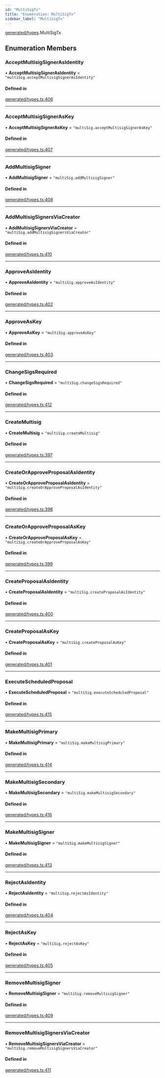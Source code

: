 ```yaml
---
id: "MultiSigTx"
title: "Enumeration: MultiSigTx"
sidebar_label: "MultiSigTx"
---
```


[generated/types](../../../../modules/Generated/Types/Types.md).MultiSigTx

## Enumeration Members

### AcceptMultisigSignerAsIdentity

• **AcceptMultisigSignerAsIdentity** = ``"multiSig.acceptMultisigSignerAsIdentity"``

#### Defined in

[generated/types.ts:406](https://github.com/PolymeshAssociation/polymesh-sdk/blob/07a4c5b0/src/generated/types.ts#L406)

___

### AcceptMultisigSignerAsKey

• **AcceptMultisigSignerAsKey** = ``"multiSig.acceptMultisigSignerAsKey"``

#### Defined in

[generated/types.ts:407](https://github.com/PolymeshAssociation/polymesh-sdk/blob/07a4c5b0/src/generated/types.ts#L407)

___

### AddMultisigSigner

• **AddMultisigSigner** = ``"multiSig.addMultisigSigner"``

#### Defined in

[generated/types.ts:408](https://github.com/PolymeshAssociation/polymesh-sdk/blob/07a4c5b0/src/generated/types.ts#L408)

___

### AddMultisigSignersViaCreator

• **AddMultisigSignersViaCreator** = ``"multiSig.addMultisigSignersViaCreator"``

#### Defined in

[generated/types.ts:410](https://github.com/PolymeshAssociation/polymesh-sdk/blob/07a4c5b0/src/generated/types.ts#L410)

___

### ApproveAsIdentity

• **ApproveAsIdentity** = ``"multiSig.approveAsIdentity"``

#### Defined in

[generated/types.ts:402](https://github.com/PolymeshAssociation/polymesh-sdk/blob/07a4c5b0/src/generated/types.ts#L402)

___

### ApproveAsKey

• **ApproveAsKey** = ``"multiSig.approveAsKey"``

#### Defined in

[generated/types.ts:403](https://github.com/PolymeshAssociation/polymesh-sdk/blob/07a4c5b0/src/generated/types.ts#L403)

___

### ChangeSigsRequired

• **ChangeSigsRequired** = ``"multiSig.changeSigsRequired"``

#### Defined in

[generated/types.ts:412](https://github.com/PolymeshAssociation/polymesh-sdk/blob/07a4c5b0/src/generated/types.ts#L412)

___

### CreateMultisig

• **CreateMultisig** = ``"multiSig.createMultisig"``

#### Defined in

[generated/types.ts:397](https://github.com/PolymeshAssociation/polymesh-sdk/blob/07a4c5b0/src/generated/types.ts#L397)

___

### CreateOrApproveProposalAsIdentity

• **CreateOrApproveProposalAsIdentity** = ``"multiSig.createOrApproveProposalAsIdentity"``

#### Defined in

[generated/types.ts:398](https://github.com/PolymeshAssociation/polymesh-sdk/blob/07a4c5b0/src/generated/types.ts#L398)

___

### CreateOrApproveProposalAsKey

• **CreateOrApproveProposalAsKey** = ``"multiSig.createOrApproveProposalAsKey"``

#### Defined in

[generated/types.ts:399](https://github.com/PolymeshAssociation/polymesh-sdk/blob/07a4c5b0/src/generated/types.ts#L399)

___

### CreateProposalAsIdentity

• **CreateProposalAsIdentity** = ``"multiSig.createProposalAsIdentity"``

#### Defined in

[generated/types.ts:400](https://github.com/PolymeshAssociation/polymesh-sdk/blob/07a4c5b0/src/generated/types.ts#L400)

___

### CreateProposalAsKey

• **CreateProposalAsKey** = ``"multiSig.createProposalAsKey"``

#### Defined in

[generated/types.ts:401](https://github.com/PolymeshAssociation/polymesh-sdk/blob/07a4c5b0/src/generated/types.ts#L401)

___

### ExecuteScheduledProposal

• **ExecuteScheduledProposal** = ``"multiSig.executeScheduledProposal"``

#### Defined in

[generated/types.ts:415](https://github.com/PolymeshAssociation/polymesh-sdk/blob/07a4c5b0/src/generated/types.ts#L415)

___

### MakeMultisigPrimary

• **MakeMultisigPrimary** = ``"multiSig.makeMultisigPrimary"``

#### Defined in

[generated/types.ts:414](https://github.com/PolymeshAssociation/polymesh-sdk/blob/07a4c5b0/src/generated/types.ts#L414)

___

### MakeMultisigSecondary

• **MakeMultisigSecondary** = ``"multiSig.makeMultisigSecondary"``

#### Defined in

[generated/types.ts:416](https://github.com/PolymeshAssociation/polymesh-sdk/blob/07a4c5b0/src/generated/types.ts#L416)

___

### MakeMultisigSigner

• **MakeMultisigSigner** = ``"multiSig.makeMultisigSigner"``

#### Defined in

[generated/types.ts:413](https://github.com/PolymeshAssociation/polymesh-sdk/blob/07a4c5b0/src/generated/types.ts#L413)

___

### RejectAsIdentity

• **RejectAsIdentity** = ``"multiSig.rejectAsIdentity"``

#### Defined in

[generated/types.ts:404](https://github.com/PolymeshAssociation/polymesh-sdk/blob/07a4c5b0/src/generated/types.ts#L404)

___

### RejectAsKey

• **RejectAsKey** = ``"multiSig.rejectAsKey"``

#### Defined in

[generated/types.ts:405](https://github.com/PolymeshAssociation/polymesh-sdk/blob/07a4c5b0/src/generated/types.ts#L405)

___

### RemoveMultisigSigner

• **RemoveMultisigSigner** = ``"multiSig.removeMultisigSigner"``

#### Defined in

[generated/types.ts:409](https://github.com/PolymeshAssociation/polymesh-sdk/blob/07a4c5b0/src/generated/types.ts#L409)

___

### RemoveMultisigSignersViaCreator

• **RemoveMultisigSignersViaCreator** = ``"multiSig.removeMultisigSignersViaCreator"``

#### Defined in

[generated/types.ts:411](https://github.com/PolymeshAssociation/polymesh-sdk/blob/07a4c5b0/src/generated/types.ts#L411)

